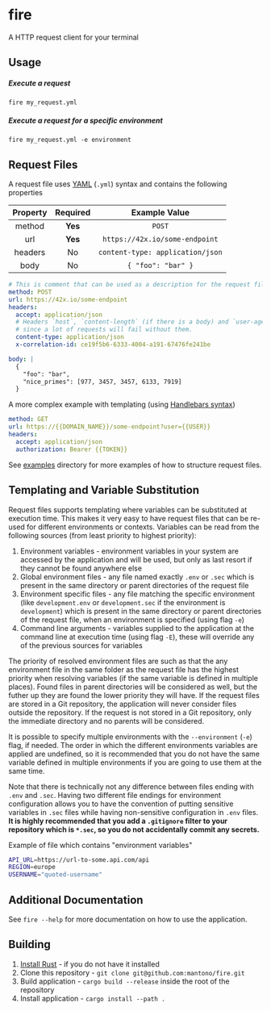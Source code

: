 # fire
A HTTP request client for your terminal

## Usage
##### Execute a request
`fire my_request.yml`

##### Execute a request for a specific environment
`fire my_request.yml -e environment`

## Request Files
A request file uses [YAML](https://quickref.me/yaml) (`.yml`) syntax and contains the following properties

| Property | Required | Example Value |
|:--------:|:--------:|:-------------:|
| method   | **Yes**  | `POST`        |
| url      | **Yes**  | `https://42x.io/some-endpoint` |
| headers  | No       | `content-type: application/json` |
| body     | No       | `{ "foo": "bar" }` |

```yaml
# This is comment that can be used as a description for the request file
method: POST
url: https://42x.io/some-endpoint
headers:
  accept: application/json
  # Headers `host`, `content-length` (if there is a body) and `user-agent` are always sent
  # since a lot of requests will fail without them.
  content-type: application/json
  x-correlation-id: ce19f5b6-6333-4004-a191-67476fe241be

body: |
  {
    "foo": "bar",
    "nice_primes": [977, 3457, 3457, 6133, 7919]
  }
```

A more complex example with templating (using [Handlebars syntax](https://handlebarsjs.com/guide/#what-is-handlebars))

```yaml
method: GET
url: https://{{DOMAIN_NAME}}/some-endpoint?user={{USER}}
headers:
  accept: application/json
  authorization: Bearer {{TOKEN}}
```

See [examples](examples/) directory for more examples of how to structure request files.

## Templating and Variable Substitution
Request files supports templating where variables can be substituted at execution time. This makes it very easy to have request
files that can be re-used for different environments or contexts. Variables can be read from the following sources (from least priority
to highest priority):
1. Environment variables - environment variables in your system are accessed by the application and will be used, but only as last resort
if they cannot be found anywhere else
2. Global environment files - any file named exactly `.env` or `.sec` which is present in the same directory or parent directories of the request file
3. Environment specific files - any file matching the specific environment (like `development.env` or `development.sec` if the environment is `development`) which is present in the same directory or parent directories of the request file, when an environment is specified (using flag `-e`)
4. Command line arguments - variables supplied to the application at the command line at execution time (using flag `-E`), these will override any of the previous sources for variables

The priority of resolved environment files are such as that the any environment file in the same folder as the request file has the highest priority when resolving variables (if the same variable is defined in multiple places). Found files in parent directories will be considered as well, but the futher up they are found the lower priority they will have. If the request files are stored in a Git repository, the application will never consider files outside the repository. If the request is not stored in a Git repository, only the immediate directory and no parents will be considered.

It is possible to specify multiple environments with the `--environment` (`-e`) flag, if needed. The order in which the different environments variables are applied are undefined, so it is recommended that you do not have the same variable defined in multiple environments if you are going to use them at the same time.

Note that there is technically not any difference between files ending with `.env` and `.sec`. Having two different file endings for environment configuration allows you to have the convention of putting sensitive variables in `.sec` files while having non-sensitive configuration in `.env` files. **It is highly recommended that you add a `.gitignore` filter to your repository which is `*.sec`, so you do not accidentally commit any secrets.**

Example of file which contains "environment variables"

```sh
API_URL=https://url-to-some.api.com/api
REGION=europe
USERNAME="quoted-username"
```

## Additional Documentation
See `fire --help` for more documentation on how to use the application.

## Building
1. [Install Rust](https://rustup.rs/) - if you do not have it installed
2. Clone this repository - `git clone git@github.com:mantono/fire.git`
3. Build application - `cargo build --release` inside the root of the repository
4. Install application - `cargo install --path .`

